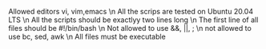 Allowed editors vi, vim,emacs \n All the scrips are tested on Ubuntu 20.04 LTS \n All the scripts should be exactlyy two lines long \n The first line of all files should be #!/bin/bash \n Not allowed to use &&, ||, ; \n not allowed to use bc, sed, awk \n All files must be executable
